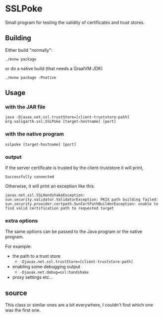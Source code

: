 # SSLPoke

Small program for testing the validity of certificates and trust stores.

## Building
Either build "normally":
```shell
./mvnw package
```
or do a native build (that needs a GraalVM JDK)
```shell
./mvnw package -Pnative
```

## Usage

### with the JAR file
```shell
java -Djavax.net.ssl.trustStore=[client-truststore-path] org.valsgarth.ssl.SSLPoke [target-hostname] [port]
```

### with the native program
```shell
sslpoke [target-hostname] [port]
```

### output

If the server certificate is trusted by the client-truststore it will print,

```console
Successfully connected
```

Otherwise, it will print an exception like this.
```console
javax.net.ssl.SSLHandshakeException: sun.security.validator.ValidatorException: PKIX path building failed:
sun.security.provider.certpath.SunCertPathBuilderException: unable to find valid certification path to requested target
```

### extra options
The same options can be passed to the Java program or the native program.

For example:
* the path to a trust store
  * `-Djavax.net.ssl.trustStore=[client-truststore-path]`
* enabling some debugging output
  * `-Djavax.net.debug=ssl:handshake`
* proxy settings
etc...


## source

This class or similar ones are a bit everywhere, I couldn't find which one was the first one.
